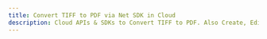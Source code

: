 ---title: Convert TIFF to PDF via Net SDK in Clouddescription: Cloud APIs & SDKs to Convert TIFF to PDF. Also Create, Edit & Render Microsoft Word & OpenOffice documents in the Cloud.---